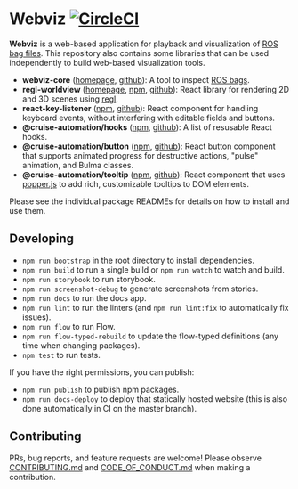 # Webviz [![CircleCI](https://circleci.com/gh/cruise-automation/webviz.svg?style=svg)](https://circleci.com/gh/cruise-automation/webviz)

**Webviz** is a web-based application for playback and visualization of [ROS](http://www.ros.org/) [bag files](http://wiki.ros.org/Bags). This repository also contains some libraries that can be used independently to build web-based visualization tools.

- **webviz-core** ([homepage](https://cruise-automation.github.io/webviz/webviz-core.html), [github](https://github.com/cruise-automation/webviz/tree/master/packages/webviz-core)): A tool to inspect [ROS bags](http://wiki.ros.org/ROS/Tutorials/Recording%20and%20playing%20back%20data).
- **regl-worldview** ([homepage](https://cruise-automation.github.io/webviz/worldview), [npm](https://www.npmjs.com/package/regl-worldview), [github](https://github.com/cruise-automation/webviz/tree/master/packages/regl-worldview)): React library for rendering 2D and 3D scenes using [regl](https://github.com/regl-project/regl).
- **react-key-listener** ([npm](https://www.npmjs.com/package/react-key-listener), [github](https://github.com/cruise-automation/webviz/tree/master/packages/react-key-listener)): React component for handling keyboard events, without interfering with editable fields and buttons.
- **@cruise-automation/hooks** ([npm](https://www.npmjs.com/package/@cruise-automation/hooks), [github](https://github.com/cruise-automation/webviz/tree/master/packages/@cruise-automation/hooks)): A list of resusable React hooks.
- **@cruise-automation/button** ([npm](https://www.npmjs.com/package/@cruise-automation/button), [github](https://github.com/cruise-automation/webviz/tree/master/packages/@cruise-automation/button)): React button component that supports animated progress for destructive actions, "pulse" animation, and Bulma classes.
- **@cruise-automation/tooltip** ([npm](https://www.npmjs.com/package/@cruise-automation/tooltip), [github](https://github.com/cruise-automation/webviz/tree/master/packages/@cruise-automation/tooltip)): React component that uses [popper.js](https://popper.js.org/) to add rich, customizable tooltips to DOM elements.

Please see the individual package READMEs for details on how to install and use them.

## Developing

- `npm run bootstrap` in the root directory to install dependencies.
- `npm run build` to run a single build or `npm run watch` to watch and build.
- `npm run storybook` to run storybook.
- `npm run screenshot-debug` to generate screenshots from stories.
- `npm run docs` to run the docs app.
- `npm run lint` to run the linters (and `npm run lint:fix` to automatically fix issues).
- `npm run flow` to run Flow.
- `npm run flow-typed-rebuild` to update the flow-typed definitions (any time when changing packages).
- `npm test` to run tests.

If you have the right permissions, you can publish:

- `npm run publish` to publish npm packages.
- `npm run docs-deploy` to deploy that statically hosted website (this is also done automatically in CI on the master branch).

## Contributing

PRs, bug reports, and feature requests are welcome! Please observe [CONTRIBUTING.md](CONTRIBUTING.md) and [CODE_OF_CONDUCT.md](CODE_OF_CONDUCT.md) when making a contribution.

